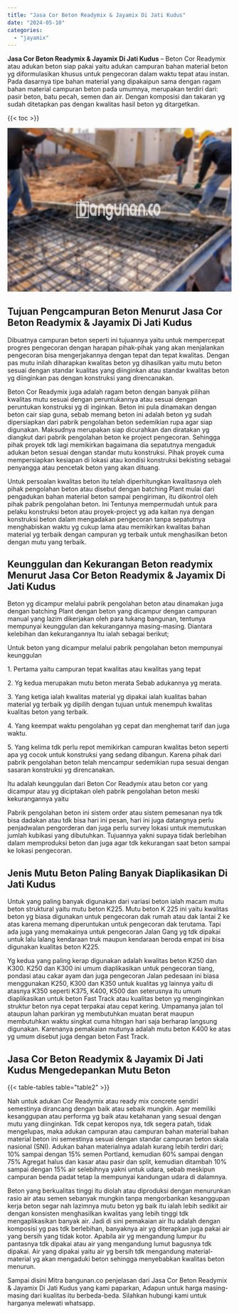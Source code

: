 ```yaml
---
title: "Jasa Cor Beton Readymix & Jayamix Di Jati Kudus"
date: "2024-05-10"
categories: 
  - "jayamix"
---
```


**Jasa Cor Beton Readymix & Jayamix Di Jati Kudus** – Beton Cor Readymix atau adukan beton siap pakai yaitu adukan campuran bahan material beton yg diformulasikan khusus untuk pengecoran dalam waktu tepat atau instan. Pada dasarnya tipe bahan material yang dipakaipun sama dengan ragam bahan material campuran beton pada umumnya, merupakan terdiri dari: pasir beton, batu pecah, semen dan air. Dengan komposisi dan takaran yg sudah ditetapkan pas dengan kwalitas hasil beton yg ditargetkan.

{{< toc >}}

![Jasa Cor Beton Readymix & Jayamix Di Jati Kudus](/images/jasa-cor-readymix-09.png)

## Tujuan Pengcampuran Beton Menurut Jasa Cor Beton Readymix & Jayamix Di Jati Kudus

Dibuatnya campuran beton seperti ini tujuannya yaitu untuk mempercepat progres pengecoran dengan harapan pihak-pihak yang akan menjalankan pengecoran bisa mengerjakannya dengan tepat dan tepat kwalitas. Dengan pas mutu inilah diharapkan kwalitas beton yg dihasilkan yaitu mutu beton sesuai dengan standar kualitas yang diinginkan atau standar kwalitas beton yg diinginkan pas dengan konstruksi yang direncanakan.

Beton Cor Readymix juga adalah ragam beton dengan banyak pilihan kwalitas mutu sesuai dengan peruntukannya atau sesuai dengan peruntukan konstruksi yg di inginkan. Beton ini pula dinamakan dengan beton cair siap guna, sebab memang beton ini adalah beton yg sudah dipersiapkan dari pabrik pengolahan beton sedemikian rupa agar siap digunakan. Maksudnya merupakan siap dicurahkan dan diratakan yg diangkut dari pabrik pengolahan beton ke project pengecoran. Sehingga pihak proyek tdk lagi memikirkan bagaimana dia sepatutnya mengaduk adukan beton sesuai dengan standar mutu konstruksi. Pihak proyek cuma mempersiapkan kesiapan di lokasi atau kondisi konstruksi bekisting sebagai penyangga atau pencetak beton yang akan dituang.

Untuk persoalan kwalitas beton itu telah diperhitungkan kwalitasnya oleh pihak pengolahan beton atau disebut dengan batching Plant mulai dari pengadukan bahan material beton sampai pengiriman, itu dikontrol oleh pihak pabrik pengolahan beton. Ini Tentunya mempermudah untuk para pelaku konstruksi beton atau proyek-project yg ada kaitan nya dengan konstruksi beton dalam mengadakan pengecoran tanpa sepatutnya menghabiskan waktu yg cukup lama atau memikirkan kwalitas bahan material yg terbaik dengan campuran yg terbaik untuk menghasilkan beton dengan mutu yang terbaik.

## Keunggulan dan Kekurangan Beton readymix Menurut Jasa Cor Beton Readymix & Jayamix Di Jati Kudus

Beton yg dicampur melalui pabrik pengolahan beton atau dinamakan juga dengan batching Plant dengan beton yang dicampur dengan campuran manual yang lazim dikerjakan oleh para tukang bangunan, tentunya mempunyai keunggulan dan kekurangannya masing-masing. Diantara kelebihan dan kekurangannya Itu ialah sebagai berikut;

Untuk beton yang dicampur melalui pabrik pengolahan beton mempunyai keunggulan

1\. Pertama yaitu campuran tepat kwalitas atau kwalitas yang tepat

2\. Yg kedua merupakan mutu beton merata Sebab adukannya yg merata.

3\. Yang ketiga ialah kwalitas material yg dipakai ialah kualitas bahan material yg terbaik yg dipilih dengan tujuan untuk menempuh kwalitas kualitas beton yang terbaik.

4\. Yang keempat waktu pengolahan yg cepat dan menghemat tarif dan juga waktu.

5\. Yang kelima tdk perlu repot memikirkan campuran kwalitas beton seperti apa yg cocok untuk konstruksi yang sedang dibangun. Karena pihak dari pabrik pengolahan beton telah mencampur sedemikian rupa sesuai dengan sasaran konstruksi yg direncanakan.

Itu adalah keunggulan dari Beton Cor Readymix atau beton cor yang dicampur atau yg diciptakan oleh pabrik pengolahan beton meski kekurangannya yaitu

Pabrik pengolahan beton ini sistem order atau sistem pemesanan nya tdk bisa dadakan atau tdk bisa hari ini pesan, hari ini juga datangnya perlu penjadwalan pengorderan dan juga perlu survey lokasi untuk memutuskan jumlah kubikasi yang dibutuhkan. Tujuannya yakni supaya tidak berlebihan dalam memproduksi beton dan juga agar tdk kekurangan saat beton sampai ke lokasi pengecoran.

## Jenis Mutu Beton Paling Banyak Diaplikasikan Di Jati Kudus

Untuk yang paling banyak digunakan dari variasi beton ialah macam mutu beton struktural yaitu mutu beton K225. Mutu beton K 225 ini yaitu kwalitas beton yg biasa digunakan untuk pengecoran dak rumah atau dak lantai 2 ke atas karena memang diperuntukan untuk pengecoran dak terutama. Tapi ada juga yang memakainya untuk pengecoran Jalan Gang yg tdk dipakai untuk lalu lalang kendaraan truk maupun kendaraan beroda empat ini bisa digunakan kualitas beton K225.

Yg kedua yang paling kerap digunakan adalah kwalitas beton K250 dan K300. K250 dan K300 ini umum diaplikasikan untuk pengecoran tiang, pondasi atau cakar ayam dan juga pengecoran Jalan pedesaan ini biasa menggunakan K250, K300 dan K350 untuk kualitas yg lainnya yaitu di atasnya K350 seperti K375, K400, K500 dan seterusnya itu umum diaplikasikan untuk beton Fast Track atau kualitas beton yg menginginkan struktur beton nya cepat terpakai atau cepat kering. Umpamanya jalan tol ataupun lahan parkiran yg membutuhkan muatan berat maupun membutuhkan waktu singkat cuma hitngan hari saja berharap langsung digunakan. Karenanya pemakaian mutunya adalah mutu beton K400 ke atas yg umum disebut juga dengan beton Fast Track.

## Jasa Cor Beton Readymix & Jayamix Di Jati Kudus Mengedepankan Mutu Beton

{{< table-tables table="table2" >}}

Nah untuk adukan Cor Readymix atau ready mix concrete sendiri semestinya dirancang dengan baik atau sebaik mungkin. Agar memiliki kesanggupan atau performa yg baik atau ketahanan yang sesuai dengan mutu yang diinginkan. Tdk cepat keropos nya, tdk segera patah, tidak mengelupas, maka adukan campuran atau campuran bahan material bahan material beton ini semestinya sesuai dengan standar campuran beton skala nasional (SNI). Adukan bahan materialnya adalah kurang lebih terdiri dari; 10% sampai dengan 15% semen Portland, kemudian 60% sampai dengan 75% Agregat halus dan kasar atau pasir dan split, kemudian ditambah 10% sampai dengan 15% air selebihnya yakni untuk udara, sebab meskipun campuran benda padat tetap Ia mempunyai kandungan udara di dalamnya.

Beton yang berkualitas tinggi itu diolah atau diproduksi dengan menurunkan rasio air atau semen sebanyak mungkin tanpa mengorbankan kesanggupan kerja beton segar nah lazimnya mutu beton yg baik itu ialah lebih sedikit air dengan konsisten menghasilkan kwalitas yang lebih tinggi tdk mengaplikasikan banyak air. Jadi di sini pemakaian air Itu adalah dengan komposisi yg pas tdk berlebihan, banyaknya air yg diterapkan juga pakai air yang bersih yang tidak kotor. Apabila air yg mengandung lumpur itu pantasnya tdk dipakai atau air yang mengandung lumut bagusnya tdk dipakai. Air yang dipakai yaitu air yg bersih tdk mengandung material-material yg akan mengaduki beton sehingga menyebabkan kwalitas beton menurun.

Sampai disini Mitra bangunan.co penjelasan dari Jasa Cor Beton Readymix & Jayamix Di Jati Kudus yang kami paparkan, Adapun untuk harga masing-masing dari kualitas itu berbeda-beda. Silahkan hubungi kami untuk harganya melewati whatsapp.
